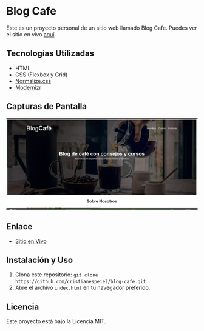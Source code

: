 # Blog Cafe

Este es un proyecto personal de un sitio web llamado Blog Cafe. Puedes ver el sitio en vivo [aquí](https://jolly-hummingbird-cb9b1e.netlify.app/).

## Tecnologías Utilizadas

- HTML
- CSS (Flexbox y Grid)
- [Normalize.css](https://necolas.github.io/normalize.css/)
- [Modernizr](https://modernizr.com/)

## Capturas de Pantalla

![Captura de Pantalla 1](screenshots/Screenshot.png)
<!-- Añade más capturas de pantalla si es necesario -->

## Enlace

- [Sitio en Vivo](https://jolly-hummingbird-cb9b1e.netlify.app/)

## Instalación y Uso

1. Clona este repositorio: `git clone https://github.com/cristianespejel/blog-cafe.git`
2. Abre el archivo `index.html` en tu navegador preferido.

## Licencia

Este proyecto está bajo la Licencia MIT.
